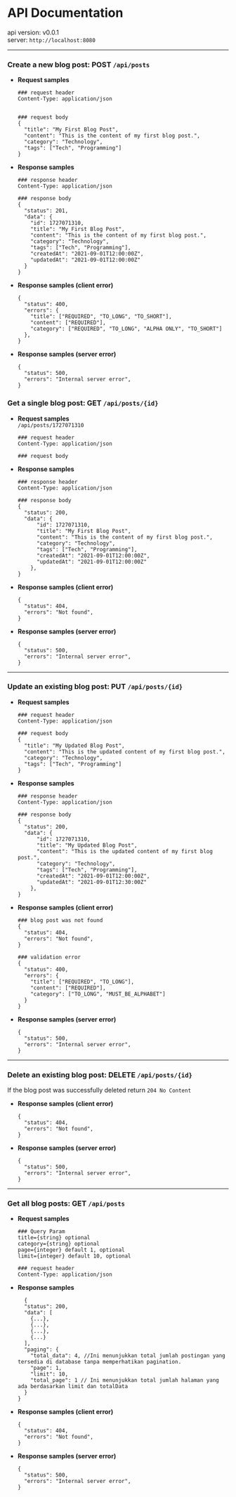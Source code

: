 # API Documentation #

api version: v0.0.1  
server: ``http://localhost:8080``

___

### Create a new blog post: POST ``/api/posts``

- **Request samples**
  ```json5
  ### request header
  Content-Type: application/json
  
  
  ### request body
  {
    "title": "My First Blog Post",
    "content": "This is the content of my first blog post.",
    "category": "Technology",
    "tags": ["Tech", "Programming"]
  }
   ```
- **Response samples**
  ```json5
  ### response header
  Content-Type: application/json

  ### response body
  {
    "status": 201,
    "data": {
      "id": 1727071310,
      "title": "My First Blog Post",
      "content": "This is the content of my first blog post.",
      "category": "Technology",
      "tags": ["Tech", "Programming"],
      "createdAt": "2021-09-01T12:00:00Z",
      "updatedAt": "2021-09-01T12:00:00Z"
    }
  }
  ```
- **Response samples (client error)**
  ```json5
  {
    "status": 400,
    "errors": {
      "title": ["REQUIRED", "TO_LONG", "TO_SHORT"],
      "content": ["REQUIRED"],
      "category": ["REQUIRED", "TO_LONG", "ALPHA ONLY", "TO_SHORT"]  
    },
  }
  ```

- **Response samples (server error)**
  ```json5
  {
    "status": 500,
    "errors": "Internal server error",
  }
  ```

### Get a single blog post: GET ``/api/posts/{id}``
- **Request samples**  
  ``/api/posts/1727071310``
  ```json5
  ### request header
  Content-Type: application/json
  
  ### request body
   ```
- **Response samples**
  ```json5
  ### response header
  Content-Type: application/json

  ### response body
  {
    "status": 200,
    "data": {
        "id": 1727071310,
        "title": "My First Blog Post",
        "content": "This is the content of my first blog post.",
        "category": "Technology",
        "tags": ["Tech", "Programming"],
        "createdAt": "2021-09-01T12:00:00Z",
        "updatedAt": "2021-09-01T12:00:00Z"
      },
  }
  ```
- **Response samples (client error)**
  ```json5
  {
    "status": 404,
    "errors": "Not found",
  }
  ```

- **Response samples (server error)**
  ```json5
  {
    "status": 500,
    "errors": "Internal server error",
  }
  ```
  
___

### Update an existing blog post: PUT ``/api/posts/{id}``
- **Request samples**  
  ```json5
  ### request header
  Content-Type: application/json
  
  ### request body
  {
    "title": "My Updated Blog Post",
    "content": "This is the updated content of my first blog post.",
    "category": "Technology",
    "tags": ["Tech", "Programming"]
  }
   ```
- **Response samples**
  ```json5
  ### response header
  Content-Type: application/json

  ### response body
  {
    "status": 200,
    "data": {
        "id": 1727071310,
        "title": "My Updated Blog Post",
        "content": "This is the updated content of my first blog post.",
        "category": "Technology",
        "tags": ["Tech", "Programming"],
        "createdAt": "2021-09-01T12:00:00Z",
        "updatedAt": "2021-09-01T12:30:00Z"
      },
  }
  ```
- **Response samples (client error)**
  ```json5
  ### blog post was not found
  {
    "status": 404,
    "errors": "Not found",
  }
  
  ### validation error
  {
    "status": 400,
    "errors": {
      "title": ["REQUIRED", "TO_LONG"],
      "content": ["REQUIRED"],
      "category": ["TO_LONG", "MUST_BE_ALPHABET"]  
    }
  }
  ```

- **Response samples (server error)**
  ```json5
  {
    "status": 500,
    "errors": "Internal server error",
  }
  ```
___

### Delete an existing blog post: DELETE ``/api/posts/{id}`` 
If the blog post was successfully deleted return ``204 No Content``

- **Response samples (client error)**
  ```json5
  {
    "status": 404,
    "errors": "Not found",
  }
  ```

- **Response samples (server error)**
  ```json5
  {
    "status": 500,
    "errors": "Internal server error",
  }
  ```
___

### Get all blog posts: GET ``/api/posts``
- **Request samples**  
  ```json5
  ### Query Param
  title={string} optional
  category={string} optional
  page={integer} default 1, optional
  limit={integer} default 10, optional
  
  ### request header
  Content-Type: application/json
  ```
- **Response samples**  
  ```json5
    {
    "status": 200,
    "data": [
      {...},
      {...},
      {...},
      {...}
    ],
    "paging": {
      "total_data": 4, //Ini menunjukkan total jumlah postingan yang tersedia di database tanpa memperhatikan pagination.
      "page": 1,
      "limit": 10,
      "total_page": 1 // Ini menunjukkan total jumlah halaman yang ada berdasarkan limit dan totalData
    }
  }
  ```

- **Response samples (client error)**
  ```json5
  {
    "status": 404,
    "errors": "Not found",
  }
  ```

- **Response samples (server error)**
  ```json5
  {
    "status": 500,
    "errors": "Internal server error",
  }
  ```